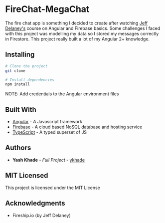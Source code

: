 # FireChat-MegaChat

The fire chat app is something  I decided to create after watching [Jeff Delaney's](https://angularfirebase.com/contributors/jeff-delaney/)
course on Angular and Firebase basics. Some challenges I faced with this project was modelling my data so I stored my messages correctly in Firestore.
This project really built a lot of my Angular 2+ knowledge.

## Installing

```sh
# Clone the project
git clone 

# Install dependencies
npm install


```
NOTE: Add  credentials  to the Angular environment files

## Built With
* [Angular](https://angular.io/) - A Javascript framework
* [Firebase](https://firebase.com/) -  A cloud based NoSQL database and hosting service
* [TypeScript](https://www.typescriptlang.org) - A typed superset of JS 

## Authors

* **Yash Khade** - *Full Project* - [ykhade](https://github.com/ykhade)
## MIT Licensed
This project is licensed under the MIT License 
## Acknowledgments
* Fireship.io (by Jeff Delaney) 

